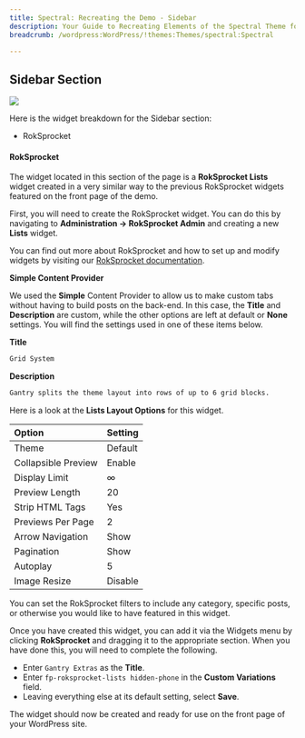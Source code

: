 ```yaml
---
title: Spectral: Recreating the Demo - Sidebar
description: Your Guide to Recreating Elements of the Spectral Theme for WordPress
breadcrumb: /wordpress:WordPress/!themes:Themes/spectral:Spectral

---
```


Sidebar Section
-----

![][demo]

Here is the widget breakdown for the Sidebar section:

* RokSprocket


#### RokSprocket

The widget located in this section of the page is a **RokSprocket Lists** widget created in a very similar way to the previous RokSprocket widgets featured on the front page of the demo.

First, you will need to create the RokSprocket widget. You can do this by navigating to **Administration -> RokSprocket Admin** and creating a new **Lists** widget.

You can find out more about RokSprocket and how to set up and modify widgets by visiting our [RokSprocket documentation][roksprocket].

**Simple Content Provider**

We used the **Simple** Content Provider to allow us to make custom tabs without having to build posts on the back-end. In this case, the **Title** and **Description** are custom, while the other options are left at default or **None** settings. You will find the settings used in one of these items below.

**Title**

~~~ .html
Grid System
~~~

**Description**

~~~ .html
Gantry splits the theme layout into rows of up to 6 grid blocks.
~~~

Here is a look at the **Lists Layout Options** for this widget.

| Option              | Setting |
| :------------------ | :------ |
| Theme               | Default |
| Collapsible Preview | Enable  |
| Display Limit       | ∞       |
| Preview Length      | 20      |
| Strip HTML Tags     | Yes     |
| Previews Per Page   | 2       |
| Arrow Navigation    | Show    |
| Pagination          | Show    |
| Autoplay            | 5       |
| Image Resize        | Disable |

You can set the RokSprocket filters to include any category, specific posts, or otherwise you would like to have featured in this widget.

Once you have created this widget, you can add it via the Widgets menu by clicking **RokSprocket** and dragging it to the appropriate section. When you have done this, you will need to complete the following.

* Enter `Gantry Extras` as the **Title**.
* Enter `fp-roksprocket-lists hidden-phone` in the **Custom Variations** field.
* Leaving everything else at its default setting, select **Save**.

The widget should now be created and ready for use on the front page of your WordPress site.

[demo]: assets/demo_6.jpeg
[roksprocket]: ../../plugins/roksprocket/
